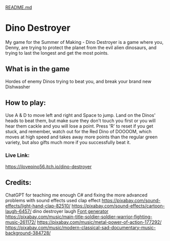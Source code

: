 [README.md](https://github.com/user-attachments/files/22591415/README.md)
# Dino Destroyer
My game for the Summer of Making - Dino Destroyer is a game where you, Denny, are trying to protect the planet from the evil alien dinosaurs, and trying to last the longest and get the most points.


## What is in the game
  Hordes of enemy Dinos trying to beat you, and break your brand new Dishwasher

## How to play:
  Use A & D to move left and right and Space to jump. Land on the Dinos' heads to beat them, but make sure they don't touch you first or you will hear them cackle and you will lose a point. Press 'R' to reset if you get stuck, and remember, watch out for the Red Dino of DOOOOM, which moves at high speed and takes away more points than the regular green variety, but also gifts much more if you successfully beat it.

### Live Link:
  https://ilovepino56.itch.io/dino-destroyer

## Credits:
  ChatGPT for teaching me enough C# and fixing the more advanced problems with sound effects
  used clap effect https://pixabay.com/sound-effects/light-hand-clap-82510/
  https://pixabay.com/sound-effects/cartoon-laugh-6457/ dino destroyer laugh
  <a href="https://www.textstudio.com/">Font generator</a>
  https://pixabay.com/music/main-title-soldier-soldier-warrior-fighting-music-261172/
  https://pixabay.com/music/metal-power-of-action-177292/
  https://pixabay.com/music/modern-classical-sad-documentary-music-background-384728/
